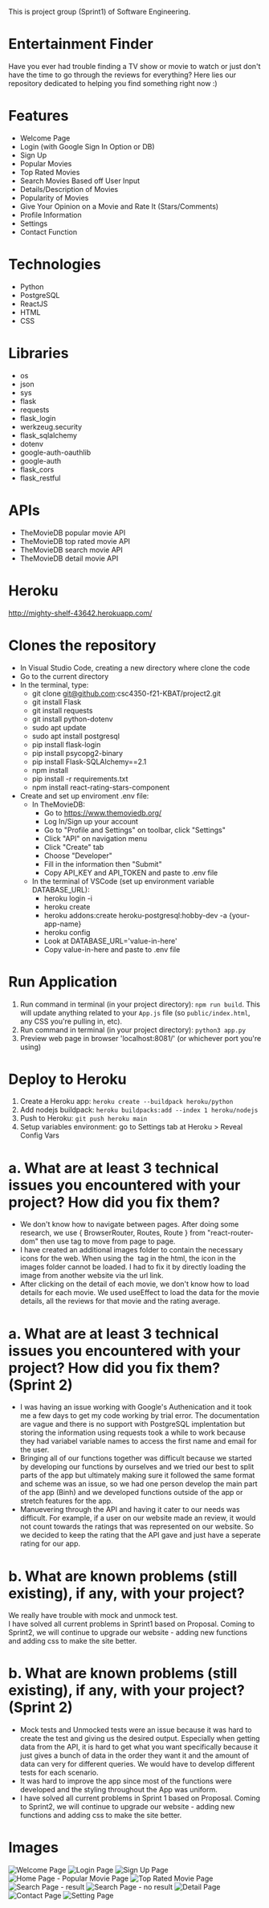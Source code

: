 This is project group (Sprint1) of Software Engineering.

# Entertainment Finder
Have you ever had trouble finding a TV show or movie to watch or just don't have the time to go through the reviews for everything? Here lies our repository dedicated to helping you find something right now :)

# Features  
- Welcome Page  
- Login (with Google Sign In Option or DB)  
- Sign Up  
- Popular Movies  
- Top Rated Movies  
- Search Movies Based off User Input
- Details/Description of Movies  
- Popularity of Movies  
- Give Your Opinion on a Movie and Rate It (Stars/Comments)   
- Profile Information  
- Settings  
- Contact Function

# Technologies
- Python
- PostgreSQL
- ReactJS
- HTML
- CSS

# Libraries
- os
- json
- sys
- flask
- requests
- flask_login
- werkzeug.security
- flask_sqlalchemy
- dotenv
- google-auth-oauthlib
- google-auth
- flask_cors
- flask_restful

# APIs
- TheMovieDB popular movie API
- TheMovieDB top rated movie API
- TheMovieDB search movie API
- TheMovieDB detail movie API

# Heroku
http://mighty-shelf-43642.herokuapp.com/

# Clones the repository
- In Visual Studio Code, creating a new directory where clone the code
- Go to the current directory
- In the terminal, type:
    - git clone git@github.com:csc4350-f21-KBAT/project2.git
    - git install Flask
    - git install requests
    - git install python-dotenv
    - sudo apt update
    - sudo apt install postgresql
    - pip install flask-login
    - pip install psycopg2-binary
    - pip install Flask-SQLAlchemy==2.1
    - npm install
    - pip install -r requirements.txt
    - npm install react-rating-stars-component
- Create and set up enviroment .env file:
    - In TheMovieDB:
        - Go to https://www.themoviedb.org/
        - Log In/Sign up your account
        - Go to "Profile and Settings" on toolbar, click "Settings"
        - Click "API" on navigation menu
        - Click "Create" tab
        - Choose "Developer"
        - Fill in the information then "Submit"
        - Copy API_KEY and API_TOKEN and paste to .env file
    - In the terminal of VSCode (set up environment variable DATABASE_URL):
        - heroku login -i
        - heroku create
        - heroku addons:create heroku-postgresql:hobby-dev -a {your-app-name}
        - heroku config
        - Look at DATABASE_URL='value-in-here'
        - Copy value-in-here and paste to .env file

# Run Application
1. Run command in terminal (in your project directory): `npm run build`. This will update anything related to your `App.js` file (so `public/index.html`, any CSS you're pulling in, etc).
2. Run command in terminal (in your project directory): `python3 app.py`
3. Preview web page in browser 'localhost:8081/' (or whichever port you're using)

# Deploy to Heroku
1. Create a Heroku app: `heroku create --buildpack heroku/python`
2. Add nodejs buildpack: `heroku buildpacks:add --index 1 heroku/nodejs`
3. Push to Heroku: `git push heroku main`
4. Setup variables environment: go to Settings tab at Heroku > Reveal Config Vars

# a. What are at least 3 technical issues you encountered with your project? How did you fix them?
- We don't know how to navigate between pages. After doing some research, we use { BrowserRouter, Routes, Route } from "react-router-dom" then use <Link> tag to move from page to page.
- I have created an additional images folder to contain the necessary icons for the web. When using the <img> tag in the html, the icon in the images folder cannot be loaded. I had to fix it by directly loading the image from another website via the url link.
- After clicking on the detail of each movie, we don't know how to load details for each movie. We used useEffect to load the data for the movie details, all the reviews for that movie and the rating average.

# a. What are at least 3 technical issues you encountered with your project? How did you fix them? (Sprint 2)
- I was having an issue working with Google's Authenication and it took me a few days to get my code working by trial error. The documentation are vague and there is no support with PostgreSQL implentation but storing the information using requests took a while to work because they had variabel variable names to access the first name and email for the user.  
- Bringing all of our functions together was difficult because we started by developing our functions by ourselves and we tried our best to split parts of the app but ultimately making sure it followed the same format and scheme was an issue, so we had one person develop the main part of the app (Binh) and we developed functions outside of the app or stretch features for the app.  
- Manuevering through the API and having it cater to our needs was difficult. For example, if a user on our website made an review, it would not count towards the ratings that was represented on our website. So we decided to keep the rating that the API gave and just have a seperate rating for our app.  

# b. What are known problems (still existing), if any, with your project?  
We really have trouble with mock and unmock test.  
I have solved all current problems in Sprint1 based on Proposal. Coming to Sprint2, we will continue to upgrade our website - adding new functions and adding css to make the site better.  

# b. What are known problems (still existing), if any, with your project? (Sprint 2)
- Mock tests and Unmocked tests were an issue because it was hard to create the test and giving us the desired output. Especially when getting data from the API, it is hard to get what you want specifically because it just gives a bunch of data in the order they want it and the amount of data can very for different queries. We would have to develop different tests for each scenario.  
- It was hard to improve the app since most of the functions were developed and the styling throughout the App was uniform.
- I have solved all current problems in Sprint 1 based on Proposal. Coming to Sprint2, we will continue to upgrade our website - adding new functions and adding css to make the site better.  

# Images
![Welcome Page](https://raw.githubusercontent.com/csc4350-f21-KBAT/project2s2/Google-Sign-In/imgs/Welcome%20Page.png)
![Login Page](https://raw.githubusercontent.com/csc4350-f21-KBAT/project2s2/Google-Sign-In/imgs/Sign%20In.png)
![Sign Up Page](https://github.com/csc4350-f21-KBAT/project2/blob/Kash/imgs/Sign%20Up.png)
![Home Page - Popular Movie Page](https://github.com/csc4350-f21-KBAT/project2/blob/Kash/imgs/mainpage.jpg)
![Top Rated Movie Page](https://github.com/csc4350-f21-KBAT/project2/blob/Kash/imgs/Top%20Rated%20Movies.png)
![Search Page - result](https://github.com/csc4350-f21-KBAT/project2/blob/Kash/imgs/search_movies.png)
![Search Page - no result](https://github.com/csc4350-f21-KBAT/project2/blob/Kash/imgs/query_mismatch.png)
![Detail Page](https://github.com/csc4350-f21-KBAT/project2/blob/Kash/imgs/movie_overview.png)
![Contact Page](https://raw.githubusercontent.com/csc4350-f21-KBAT/project2s2/Google-Sign-In/imgs/Contact.png)
![Setting Page](https://github.com/csc4350-f21-KBAT/project2s2/blob/Google-Sign-In/imgs/Settings.png)
